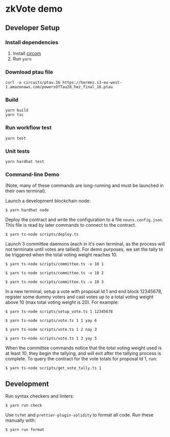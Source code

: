 zkVote demo
===========

## Developer Setup

### Install dependencies

1. Install [circom](https://docs.circom.io/getting-started/installation/)
2. Run `yarn`

### Download ptau file
```console
curl -o circuits/ptau.16 https://hermez.s3-eu-west-1.amazonaws.com/powersOfTau28_hez_final_16.ptau
```

### Build

```console
yarn build
yarn tsc
```

### Run workflow test

```console
yarn test
```

### Unit tests

```console
yarn hardhat test
```

### Command-line Demo

(Note, many of these commands are long-running and must be launched in their
own terminal).

Launch a development blockchain node:
```console
$ yarn hardhat node
```

Deploy the contract and write the configuration to a file `nouns.config.json`.
This file is read by later commands to connect to the contract.

```console
$ yarn ts-node scripts/deploy.ts
```

Launch 3 committee daemons (each in it's own terminal, as the process will not
terminate until votes are tallied).  For demo purposes, we set the tally to be
triggered when the total voting weight reaches 10.

```console
$ yarn ts-node scripts/committee.ts -v 10 1
```
```console
$ yarn ts-node scripts/committee.ts -v 10 2
```
```console
$ yarn ts-node scripts/committee.ts -v 10 3
```

In a new terminal, setup a vote with proposal Id 1 and end block 12345678, register some dummy voters and cast votes up to a total voting weight above 10
(max total voting weight is 20).  For example:
```console
$ yarn ts-node scripts/setup_vote.ts 1 12345678
```

```console
$ yarn ts-node scripts/vote.ts 1 1 yay 6
```
```console
$ yarn ts-node scripts/vote.ts 1 2 nay 3
```
```console
$ yarn ts-node scripts/vote.ts 1 3 yay 5
```

When the committee commands notice that the total voting weight used is at
least 10, they begin the tallying, and will exit after the tallying process is
complete.  To query the contract for the vote totals for proposal Id 1, run:

```console
$ yarn ts-node scripts/get_vote_tally.ts 1
```

## Development

Run syntax checkers and linters:
```console
$ yarn run check
```

Use `tsfmt` and `prettier-plugin-solidity` to format all code.  Run these manually with:
```console
$ yarn run format
```
